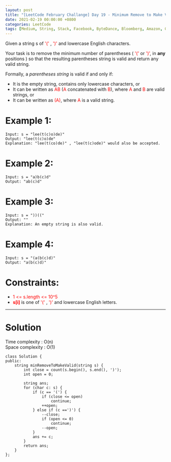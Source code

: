 ```yaml
---
layout: post
title: "[LeetCode February Challange] Day 19 - Minimum Remove to Make Valid Parentheses"
date: 2021-02-19 00:00:00 +0800
categories: LeetCode
tags: [Medium, String, Stack, Facebook, ByteDance, Bloomberg, Amazon, Goldman Sachs, LinkedIn, C++]
---
```

Given a string s of <font color="red">'('</font> , <font color="red">')'</font> and lowercase English characters. 

Your task is to remove the minimum number of parentheses ( <font color="red">'('</font> or <font color="red">')'</font>, in **any** positions ) so that the resulting parentheses string is valid and return any valid string.

Formally, a *parentheses string* is valid if and only if:

- It is the empty string, contains only lowercase characters, or
- It can be written as <font color="red">AB</font> (<font color="red">A</font> concatenated with <font color="red">B</font>), where <font color="red">A</font> and <font color="red">B</font> are valid strings, or
- It can be written as <font color="red">(A)</font>, where <font color="red">A</font> is a valid string.

# Example 1:

	Input: s = "lee(t(c)o)de)"
	Output: "lee(t(c)o)de"
	Explanation: "lee(t(co)de)" , "lee(t(c)ode)" would also be accepted.

# Example 2:

	Input: s = "a)b(c)d"
	Output: "ab(c)d"

# Example 3:

	Input: s = "))(("
	Output: ""
	Explanation: An empty string is also valid.

# Example 4:

	Input: s = "(a(b(c)d)"
	Output: "a(b(c)d)"

# Constraints:

- <font color="red">1 <= s.length <= 10^5</font>
- **<font color="red">s[i]</font>** is one of  <font color="red">'('</font> , <font color="red">')'</font> and lowercase English letters.

______________________  

# Solution  

Time complexity : O(n)  
Space complexity : O(1)  

	class Solution {
	public:
	    string minRemoveToMakeValid(string s) {
	        int close = count(s.begin(), s.end(), ')');
	        int open = 0;
	        
	        string ans;
	        for (char c: s) {
	            if (c == '(') {
	                if (close <= open)
	                    continue;
	                ++open;
	            } else if (c ==')') {
	                --close;
	                if (open <= 0)
	                    continue;
	                --open;
	            }
	            ans += c;
	        }
	        return ans;
	    }
	};